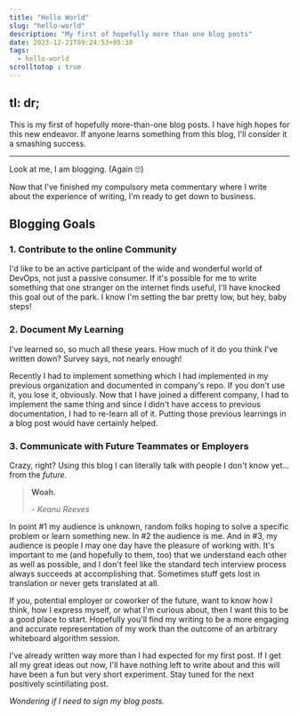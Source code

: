```yaml
---
title: "Hello World"
slug: "hello-world"
description: "My first of hopefully more than one blog posts"
date: 2023-12-21T09:24:53+05:30
tags: 
  - hello-world
scrolltotop : true
---
```


tl: dr;
-------
This is my first of hopefully more-than-one blog posts. I have high hopes for this new endeavor. If anyone learns something from this blog, I'll consider it a smashing success.

* * *
Look at me, I am blogging. (Again 🙄)

Now that I've finished my compulsory meta commentary where I write about the experience of writing, I'm ready to get down to business.

Blogging Goals
--------------

### 1. Contribute to the online Community

I'd like to be an active participant of the wide and wonderful world of DevOps, not just a passive consumer. If it's possible for me to write something that one stranger on the internet finds useful, I'll have knocked this goal out of the park. I know I'm setting the bar pretty low, but hey, baby steps!

### 2. Document My Learning

I've learned so, so much all these years. How much of it do you think I've written down? Survey says, not nearly enough!

Recently I had to implement something which I had implemented in my previous organization and documented in company's repo. If you don't use it, you lose it, obviously. Now that I have joined a different company, I had to implement the same thing and since I didn't have access to previous documentation, I had to re-learn all of it. Putting those previous learnings in a blog post would have certainly helped.

### 3. Communicate with Future Teammates or Employers

Crazy, right? Using this blog I can literally talk with people I don't know yet... from the _future_.

> **Woah.**
> 
> _- Keanu Reeves_

In point #1 my audience is unknown, random folks hoping to solve a specific problem or learn something new. In #2 the audience is me. And in #3, my audience is people I may one day have the pleasure of working with. It's important to me (and hopefully to them, too) that we understand each other as well as possible, and I don't feel like the standard tech interview process always succeeds at accomplishing that. Sometimes stuff gets lost in translation or never gets translated at all.

If you, potential employer or coworker of the future, want to know how I think, how I express myself, or what I'm curious about, then I want this to be a good place to start. Hopefully you'll find my writing to be a more engaging and accurate representation of my work than the outcome of an arbitrary whiteboard algorithm session.

I've already written way more than I had expected for my first post. If I get all my great ideas out now, I'll have nothing left to write about and this will have been a fun but very short experiment. Stay tuned for the next positively scintillating post.

_Wondering if I need to sign my blog posts._
